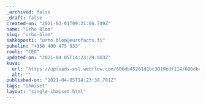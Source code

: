 ```yaml
---
_archived: false
_draft: false
created-on: "2021-03-01T09:21:06.749Z"
name: "Urho Blom"
slug: "urho-blom"
sahkoposti: "urho.blom@eurofacts.fi"
puhelin: "+358 400 475 033"
rooli: "CEO"
updated-on: "2021-04-05T14:23:29.803Z"
kuva:
  url: "https://uploads-ssl.webflow.com/606db45261d1bc3019edf114/606db45261d1bc1075edf1d7_ub.jpg"
  alt: ""
published-on: "2021-04-05T14:23:38.781Z"
tags: "ihmiset"
layout: "single-ihmiset.html"
---
```



